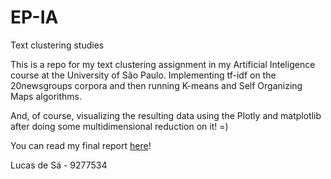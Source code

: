 # EP-IA
Text clustering studies

This is a repo for my text clustering assignment in my Artificial Inteligence course at the University of São Paulo.
Implementing tf-idf on the 20newsgroups corpora and then running K-means and Self Organizing Maps algorithms. 

And, of course, visualizing the resulting data using the Plotly and matplotlib after doing some multidimensional reduction on it! =)

You can read my final report [here](https://drive.google.com/file/d/1Fvd5wB6spH-URrC0dqc90ZEGJfwAOG0I/view)!

Lucas de Sá - 9277534
